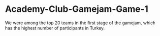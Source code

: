# Academy-Club-Gamejam-Game-1

We were among the top 20 teams in the first stage of the gamejam, which has the highest number of participants in Turkey.
